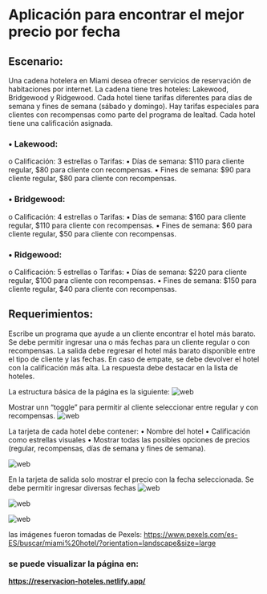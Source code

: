 # **Aplicación para encontrar el mejor precio por fecha**

## **Escenario:**

Una cadena hotelera en Miami desea ofrecer servicios de reservación de habitaciones por internet. La cadena tiene tres hoteles: Lakewood, Bridgewood y Ridgewood. Cada hotel tiene tarifas diferentes para días de semana y fines de semana (sábado y domingo). Hay tarifas especiales para clientes con recompensas como parte del programa de lealtad. Cada hotel tiene una calificación asignada. 

### • Lakewood: 
o Calificación: 3 estrellas 
o Tarifas: 
▪ Días de semana: $110 para cliente regular, $80 para cliente con recompensas. 
▪ Fines de semana: $90 para cliente regular, $80 para cliente con recompensas. 

### • Bridgewood: 
o Calificación: 4 estrellas 
o Tarifas: 
▪ Días de semana: $160 para cliente regular, $110 para cliente con recompensas. 
▪ Fines de semana: $60 para cliente regular, $50 para cliente con recompensas. 

### • Ridgewood: 
o Calificación: 5 estrellas 
o Tarifas: 
▪ Días de semana: $220 para cliente regular, $100 para cliente con recompensas. 
▪ Fines de semana: $150 para cliente regular, $40 para cliente con recompensas. 

## **Requerimientos:**

Escribe un programa que ayude a un cliente encontrar el hotel más barato. Se debe permitir ingresar una o más fechas para un cliente regular o con recompensas. La salida debe regresar
el hotel más barato disponible entre el tipo de cliente y las fechas. En caso de empate, se debe devolver el hotel con la calificación más alta. La respuesta debe destacar en la lista de hoteles. 

La estructura básica de la página es la siguiente:
![web](https://github.com/user-attachments/assets/7e170bf6-0cbe-4f57-beb2-87d622b41072)



Mostrar unn “toggle” para permitir al cliente seleccionar entre regular y con recompensas.
![web](https://github.com/user-attachments/assets/6852d0e0-b697-496b-bf13-86f4409979f4)



La tarjeta de cada hotel debe contener: 
• Nombre del hotel 
• Calificación como estrellas visuales 
• Mostrar todas las posibles opciones de precios (regular, recompensas, días de semana y fines de semana).

![web](https://github.com/user-attachments/assets/806d7006-6900-4c02-ace8-bdbcd62505bb)


En la tarjeta de salida solo mostrar el precio con la fecha seleccionada. Se debe permitir ingresar diversas fechas
![web](https://github.com/user-attachments/assets/dc9a7d45-a2ee-4d6b-83c3-44d170abd939)

![web](https://github.com/user-attachments/assets/fa146956-bbb6-4e1f-a57a-f72cad241a17)

![web](https://github.com/user-attachments/assets/ac50998b-9a62-441d-ac82-82f85d6d8a62)

las imágenes fueron tomadas de Pexels: https://www.pexels.com/es-ES/buscar/miami%20hotel/?orientation=landscape&size=large

### se puede visualizar la página en: 
**https://reservacion-hoteles.netlify.app/**









